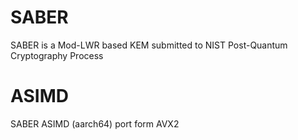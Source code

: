 # SABER
SABER is a Mod-LWR based KEM submitted to NIST Post-Quantum Cryptography Process

# ASIMD 

SABER ASIMD (aarch64) port form AVX2
